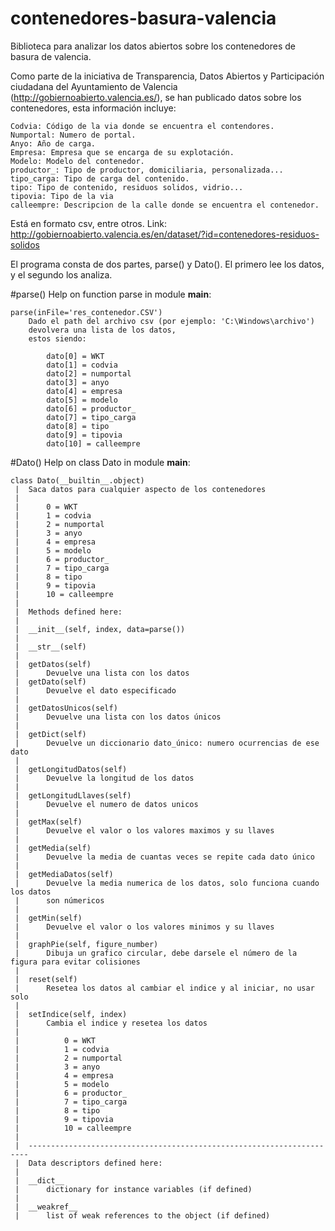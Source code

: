 # contenedores-basura-valencia
Biblioteca para analizar los datos abiertos sobre los contenedores de basura de valencia.

Como parte de la iniciativa de Transparencia, Datos Abiertos y Participación ciudadana del Ayuntamiento de Valencia (http://gobiernoabierto.valencia.es/), se han publicado datos sobre los contenedores, esta información incluye:

	Codvia: Código de la via donde se encuentra el contendores.
	Numportal: Numero de portal.
	Anyo: Año de carga.
	Empresa: Empresa que se encarga de su explotación.
	Modelo: Modelo del contenedor.
	productor_: Tipo de productor, domiciliaria, personalizada...
	tipo_carga: Tipo de carga del contenido.
	tipo: Tipo de contenido, residuos solidos, vidrio...
	tipovia: Tipo de la via
	calleempre: Descripcion de la calle donde se encuentra el contenedor.
Está en formato csv, entre otros. Link: http://gobiernoabierto.valencia.es/en/dataset/?id=contenedores-residuos-solidos

El programa consta de dos partes, parse() y Dato(). El primero lee los datos, y el segundo los analiza.

#parse()
	Help on function parse in module __main__:

	parse(inFile='res_contenedor.CSV')
		Dado el path del archivo csv (por ejemplo: 'C:\Windows\archivo')
		devolvera una lista de los datos,
		estos siendo:
		
			dato[0] = WKT
			dato[1] = codvia
			dato[2] = numportal
			dato[3] = anyo
			dato[4] = empresa
			dato[5] = modelo
			dato[6] = productor_
			dato[7] = tipo_carga
			dato[8] = tipo
			dato[9] = tipovia
			dato[10] = calleempre

#Dato()
	Help on class Dato in module __main__:

	class Dato(__builtin__.object)
	 |  Saca datos para cualquier aspecto de los contenedores
	 |  
	 |      0 = WKT
	 |      1 = codvia
	 |      2 = numportal
	 |      3 = anyo
	 |      4 = empresa
	 |      5 = modelo
	 |      6 = productor_
	 |      7 = tipo_carga
	 |      8 = tipo
	 |      9 = tipovia
	 |      10 = calleempre
	 |  
	 |  Methods defined here:
	 |  
	 |  __init__(self, index, data=parse())
	 |  
	 |  __str__(self)
	 |  
	 |  getDatos(self)
	 |      Devuelve una lista con los datos
	 |  getDato(self)
	 |      Devuelve el dato especificado
	 |  
	 |  getDatosUnicos(self)
	 |      Devuelve una lista con los datos únicos
	 |  
	 |  getDict(self)
	 |      Devuelve un diccionario dato_único: numero ocurrencias de ese dato
	 |  
	 |  getLongitudDatos(self)
	 |      Devuelve la longitud de los datos
	 |  
	 |  getLongitudLlaves(self)
	 |      Devuelve el numero de datos unicos
	 |  
	 |  getMax(self)
	 |      Devuelve el valor o los valores maximos y su llaves
	 |  
	 |  getMedia(self)
	 |      Devuelve la media de cuantas veces se repite cada dato único
	 |  
	 |  getMediaDatos(self)
	 |      Devuelve la media numerica de los datos, solo funciona cuando los datos
	 |      son númericos
	 |  
	 |  getMin(self)
	 |      Devuelve el valor o los valores minimos y su llaves
	 |  
	 |  graphPie(self, figure_number)
	 |      Dibuja un grafico circular, debe darsele el número de la figura para evitar colisiones
	 |  
	 |  reset(self)
	 |      Resetea los datos al cambiar el indice y al iniciar, no usar solo
	 |  
	 |  setIndice(self, index)
	 |      Cambia el indice y resetea los datos
	 |      
	 |          0 = WKT
	 |          1 = codvia
	 |          2 = numportal
	 |          3 = anyo
	 |          4 = empresa
	 |          5 = modelo
	 |          6 = productor_
	 |          7 = tipo_carga
	 |          8 = tipo
	 |          9 = tipovia
	 |          10 = calleempre
	 |  
	 |  ----------------------------------------------------------------------
	 |  Data descriptors defined here:
	 |  
	 |  __dict__
	 |      dictionary for instance variables (if defined)
	 |  
	 |  __weakref__
	 |      list of weak references to the object (if defined)
